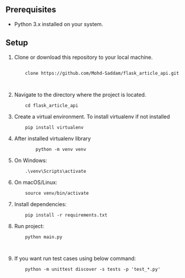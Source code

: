 
## Prerequisites

- Python 3.x installed on your system.

## Setup

1. Clone or download this repository to your local machine.
    
    ```bash: 

        clone https://github.com/Mohd-Saddam/flask_article_api.git



3. Navigate to the directory where the project is located.
    ```bash: 
        cd flask_article_api
4. Create a virtual environment. To install virtualenv if not installed
    ```bash: 
        pip install virtualenv
5. After  installed virtualenv library
    ```bash: 
            python -m venv venv
6. On Windows:
    ```bash: 
        .\venv\Scripts\activate

7. On macOS/Linux:
    ```bash: 
        source venv/bin/activate
8. Install dependencies:
    ```bash: 
        pip install -r requirements.txt
9. Run project:
    ```bash: 
        python main.py



10. If you want run test cases using below command:
    ```bash: 
        python -m unittest discover -s tests -p 'test_*.py'


